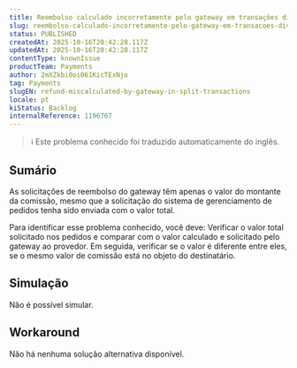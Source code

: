 ```yaml
---
title: Reembolso calculado incorretamente pelo gateway em transações divididas
slug: reembolso-calculado-incorretamente-pelo-gateway-em-transacoes-divididas
status: PUBLISHED
createdAt: 2025-10-16T20:42:28.117Z
updatedAt: 2025-10-16T20:42:28.117Z
contentType: knownIssue
productTeam: Payments
author: 2mXZkbi0oi061KicTExNjo
tag: Payments
slugEN: refund-miscalculated-by-gateway-in-split-transactions
locale: pt
kiStatus: Backlog
internalReference: 1196767
---
```


>ℹ️ Este problema conhecido foi traduzido automaticamente do inglês.

## Sumário


As solicitações de reembolso do gateway têm apenas o valor do montante da comissão, mesmo que a solicitação do sistema de gerenciamento de pedidos tenha sido enviada com o valor total.

Para identificar esse problema conhecido, você deve: Verificar o valor total solicitado nos pedidos e comparar com o valor calculado e solicitado pelo gateway ao provedor. Em seguida, verificar se o valor é diferente entre eles, se o mesmo valor de comissão está no objeto do destinatário.
## Simulação


Não é possível simular.


## Workaround


Não há nenhuma solução alternativa disponível.



